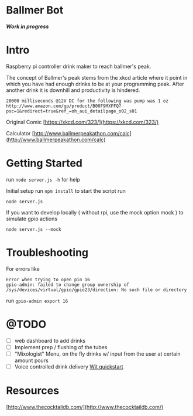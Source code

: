 Ballmer Bot
==

***Work in progress***

Intro
===
Raspberry pi controller drink maker to reach ballmer's peak.

The concept of Ballmer's peak stems from the xkcd article where it point in which you have had enough drinks to be
at your programming peak. After another drink it is downhill and productivity is hindered.

`20000 milliseconds @12V DC for the following was pump was 1 oz http://www.amazon.com/gp/product/B00F9MXFFQ?psc=1&redirect=true&ref_=oh_aui_detailpage_o02_s01`

Original Comic
[https://xkcd.com/323/](https://xkcd.com/323/)

Calculator
[http://www.ballmerpeakathon.com/calc](http://www.ballmerpeakathon.com/calc)

Getting Started
====
run `node server.js -h` for help

Initial setup run `npm install`
to start the script run

`node server.js`


If you want to develop locally ( without rpi, use the mock option mock ) to simulate gpio actions

`node server.js --mock`


Troubleshooting
===



For errors like
```
Error when trying to open pin 16
gpio-admin: failed to change group ownership of /sys/devices/virtual/gpio/gpio23/direction: No such file or directory
``````
run `gpio-admin export 16`

@TODO
===
* [ ] web dashboard to add drinks
* [ ] Implement prep / flushing of the tubes
* [ ] "Mixologist" Menu, on the fly drinks w/ input from the user at certain amount pours
* [ ] Voice controlled drink delivery [Wit quickstart](https://wit.ai/docs/nodejs/2.0.0/quickstart)

Resources
===
[http://www.thecocktaildb.com/](http://www.thecocktaildb.com/)
